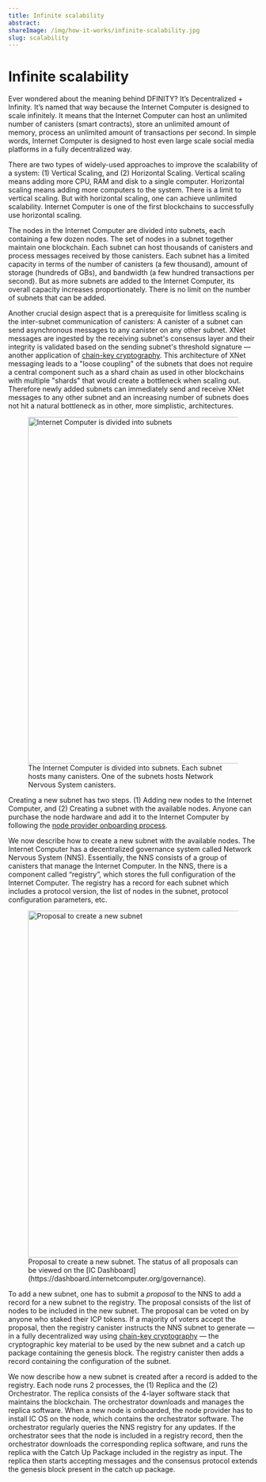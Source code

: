 ```yaml
---
title: Infinite scalability
abstract:
shareImage: /img/how-it-works/infinite-scalability.jpg
slug: scalability
---
```


# Infinite scalability

Ever wondered about the meaning behind DFINITY? It’s Decentralized + Infinity. It’s named that way because the Internet Computer is designed to scale infinitely. It means that the Internet Computer can host an unlimited number of canisters (smart contracts), store an unlimited amount of memory, process an unlimited amount of transactions per second. In simple words, Internet Computer is designed to host even large scale social media platforms in a fully decentralized way.

There are two types of widely-used approaches to improve the scalability of a system: (1) Vertical Scaling, and (2) Horizontal Scaling. Vertical scaling means adding more CPU, RAM and disk to a single computer. Horizontal scaling means adding more computers to the system. There is a limit to vertical scaling. But with horizontal scaling, one can achieve unlimited scalability. Internet Computer is one of the first blockchains to successfully use horizontal scaling.

The nodes in the Internet Computer are divided into subnets, each containing a few dozen nodes. The set of nodes in a subnet together maintain one blockchain. Each subnet can host thousands of canisters and process messages received by those canisters. Each subnet has a limited capacity in terms of the number of canisters (a few thousand), amount of storage (hundreds of GBs), and bandwidth (a few hundred transactions per second). But as more subnets are added to the Internet Computer, its overall capacity increases proportionately. There is no limit on the number of subnets that can be added.

Another crucial design aspect that is a prerequisite for limitless scaling is the inter-subnet communication of canisters: A canister of a subnet can send asynchronous messages to any canister on any other subnet. XNet messages are ingested by the receiving subnet's consensus layer and their integrity is validated based on the sending subnet's threshold signature — another application of [chain-key cryptography](/how-it-works/chain-key-technology/). This architecture of XNet messaging leads to a "loose coupling" of the subnets that does not require a central component such as a shard chain as used in other blockchains with multiple "shards" that would create a bottleneck when scaling out. Therefore newly added subnets can immediately send and receive XNet messages to any other subnet and an increasing number of subnets does not hit a natural bottleneck as in other, more simplistic, architectures.

<figure>
<img src="/img/how-it-works/add-new-subnet.png" alt="Internet Computer is divided into subnets" title="Internet Computer is divided into subnets." align="center" style="width:700px">
<figcaption align="left">
The Internet Computer is divided into subnets. Each subnet hosts many canisters. One of the subnets hosts Network Nervous System canisters.
</figcaption>
</figure>

Creating a new subnet has two steps. (1) Adding new nodes to the Internet Computer, and (2) Creating a subnet with the available nodes. Anyone can purchase the node hardware and add it to the Internet Computer by following the [node provider onboarding process](https://wiki.internetcomputer.org/wiki/Node_Provider_Documentation).

We now describe how to create a new subnet with the available nodes. The Internet Computer has a decentralized governance system called Network Nervous System (NNS). Essentially, the NNS consists of a group of canisters that manage the Internet Computer. In the NNS, there is a component called “registry”, which stores the full configuration of the Internet Computer. The registry has a record for each subnet which includes a protocol version, the list of nodes in the subnet, protocol configuration parameters, etc.

<figure>
<img src="/img/how-it-works/new-subnet-proposal.png" alt="Proposal to create a new subnet" title="Proposal to create a new subnet" align="center" style="width:700px">
<figcaption align="left">
Proposal to create a new subnet. The status of all proposals can be viewed on the [IC Dashboard](https://dashboard.internetcomputer.org/governance).
</figcaption>
</figure>

To add a new subnet, one has to submit a _proposal_ to the NNS to add a record for a new subnet to the registry. The proposal consists of the list of nodes to be included in the new subnet. The proposal can be voted on by anyone who staked their ICP tokens. If a majority of voters accept the proposal, then the registry canister instructs the NNS subnet to generate — in a fully decentralized way using [chain-key cryptography](/how-it-works/chain-key-technology/) — the cryptographic key material to be used by the new subnet and a catch up package containing the genesis block. The registry canister then adds a record containing the configuration of the subnet.

We now describe how a new subnet is created after a record is added to the registry. Each node runs 2 processes, the (1) Replica and the (2) Orchestrator. The replica consists of the 4-layer software stack that maintains the blockchain. The orchestrator downloads and manages the replica software. When a new node is onboarded, the node provider has to install IC OS on the node, which contains the orchestrator software. The orchestrator regularly queries the NNS registry for any updates. If the orchestrator sees that the node is included in a registry record, then the orchestrator downloads the corresponding replica software, and runs the replica with the Catch Up Package included in the registry as input. The replica then starts accepting messages and the consensus protocol extends the genesis block present in the catch up package.
